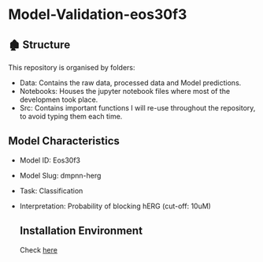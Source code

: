 # Model-Validation-eos30f3

## :derelict_house: Structure

This repository is organised by folders:

- Data: Contains the raw data, processed data and Model predictions.
- Notebooks: Houses the jupyter notebook files where most of the developmen took place.
- Src: Contains important functions I will re-use throughout the repository, to avoid typing them each time.

## Model Characteristics

- Model ID: Eos30f3
- Model Slug: dmpnn-herg
- Task: Classification
- Interpretation: Probability of blocking hERG (cut-off: 10uM)

  ## Installation Environment

  Check [here](https://github.com/Malikbadmus/model-validation-eos30f3/blob/main/requirements.txt)

